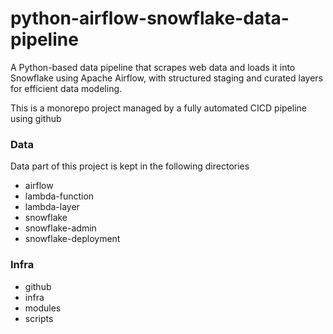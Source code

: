 # python-airflow-snowflake-data-pipeline
A Python-based data pipeline that scrapes web data and loads it into Snowflake using Apache Airflow, with structured staging and curated layers for efficient data modeling.


This is a monorepo project managed by a fully automated CICD pipeline using github 

### Data
Data part of this project is kept in the following directories
- airflow
- lambda-function
- lambda-layer
- snowflake
- snowflake-admin
- snowflake-deployment

### Infra
- github
- infra
- modules
- scripts
